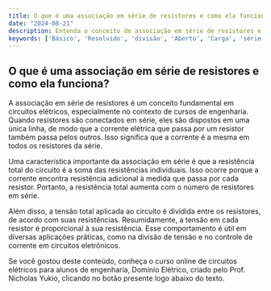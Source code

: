 ```yaml
---
title: O que é uma associação em série de resistores e como ela funciona?
date: "2024-08-21"
description: Entenda o conceito de associação em série de resistores e sua aplicação em circuitos elétricos.
keywords: ['Básico', 'Resolvido', 'divisão', 'Aberto', 'Carga', 'série', 'Associação']
---
```


## O que é uma associação em série de resistores e como ela funciona?

A associação em série de resistores é um conceito fundamental em circuitos elétricos, especialmente no contexto de cursos de engenharia. Quando resistores são conectados em série, eles são dispostos em uma única linha, de modo que a corrente elétrica que passa por um resistor também passa pelos outros. Isso significa que a corrente é a mesma em todos os resistores da série.

Uma característica importante da associação em série é que a resistência total do circuito é a soma das resistências individuais. Isso ocorre porque a corrente encontra resistência adicional à medida que passa por cada resistor. Portanto, a resistência total aumenta com o número de resistores em série.

Além disso, a tensão total aplicada ao circuito é dividida entre os resistores, de acordo com suas resistências. Resumidamente, a tensão em cada resistor é proporcional à sua resistência. Esse comportamento é útil em diversas aplicações práticas, como na divisão de tensão e no controle de corrente em circuitos eletrônicos.

Se você gostou deste conteúdo, conheça o curso online de circuitos elétricos para alunos de engenharia, Domínio Elétrico, criado pelo Prof. Nicholas Yukio, clicando no botão presente logo abaixo do texto.